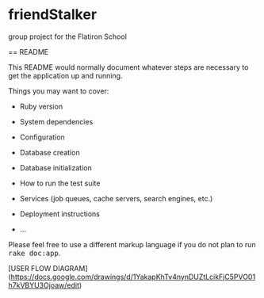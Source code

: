 friendStalker
=============

group project for the Flatiron School



== README

This README would normally document whatever steps are necessary to get the
application up and running.

Things you may want to cover:

* Ruby version

* System dependencies

* Configuration

* Database creation

* Database initialization

* How to run the test suite

* Services (job queues, cache servers, search engines, etc.)

* Deployment instructions

* ...


Please feel free to use a different markup language if you do not plan to run
<tt>rake doc:app</tt>.


[USER FLOW DIAGRAM]
(https://docs.google.com/drawings/d/1YakapKhTv4nynDUZtLcikFjC5PVO01h7kVBYU3Ojoaw/edit)


